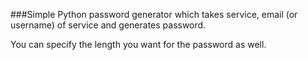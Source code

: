 ###Simple Python password generator which takes service, email (or username) of service and generates password.

You can specify the length you want for the password as well.
